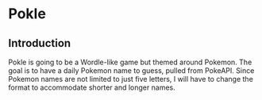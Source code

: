 # Pokle

**Introduction**
---------------

Pokle is going to be a Wordle-like game but themed around Pokemon. The goal is to have a daily Pokemon name to guess, pulled from PokeAPI. Since Pokemon names are not limited to just five letters, I will have to change the format to accommodate shorter and longer names.